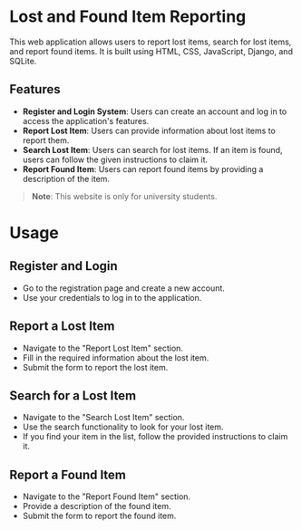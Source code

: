 # Lost and Found Item Reporting

This web application allows users to report lost items, search for lost items, and report found items. It is built using HTML, CSS, JavaScript, Django, and SQLite.

## Features

- **Register and Login System**: Users can create an account and log in to access the application's features.
- **Report Lost Item**: Users can provide information about lost items to report them.
- **Search Lost Item**: Users can search for lost items. If an item is found, users can follow the given instructions to claim it.
- **Report Found Item**: Users can report found items by providing a description of the item.

> **Note**: This website is only for university students.
> 
# Usage

## Register and Login

- Go to the registration page and create a new account.
- Use your credentials to log in to the application.

## Report a Lost Item

- Navigate to the "Report Lost Item" section.
- Fill in the required information about the lost item.
- Submit the form to report the lost item.

## Search for a Lost Item

- Navigate to the "Search Lost Item" section.
- Use the search functionality to look for your lost item.
- If you find your item in the list, follow the provided instructions to claim it.

## Report a Found Item

- Navigate to the "Report Found Item" section.
- Provide a description of the found item.
- Submit the form to report the found item.

